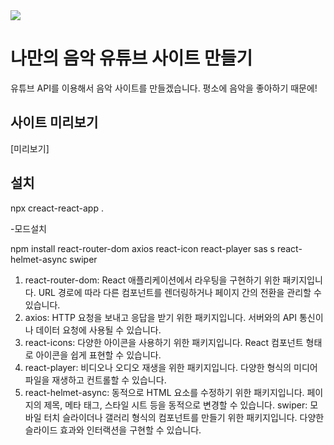 <img src="https://capsule-render.vercel.app/api?type=waving&color=timeGradient&height=250&section=header&text=유튜브사이트&fontSize=90&animation=fadeIn"/>

# 나만의 음악 유튜브 사이트 만들기
유튜브 API를 이용해서 음악 사이트를 만들겠습니다.
평소에 음악을 좋아하기 때문에!


## 사이트 미리보기
[미리보기] 

## 설치
npx creact-react-app .

-모드설치

npm install react-router-dom axios react-icon react-player sas
s react-helmet-async swiper

1. react-router-dom: React 애플리케이션에서 라우팅을 구현하기 위한 패키지입니다. URL 경로에 따라 다른 컴포넌트를 렌더링하거나 페이지 간의 전환을 관리할 수 있습니다.
2. axios: HTTP 요청을 보내고 응답을 받기 위한 패키지입니다. 서버와의 API 통신이나 데이터 요청에 사용될 수 있습니다.
3. react-icons: 다양한 아이콘을 사용하기 위한 패키지입니다. React 컴포넌트 형태로 아이콘을 쉽게 표현할 수 있습니다.
4. react-player: 비디오나 오디오 재생을 위한 패키지입니다. 다양한 형식의 미디어 파일을 재생하고 컨트롤할 수 있습니다.
5. react-helmet-async: 동적으로 HTML <head> 요소를 수정하기 위한 패키지입니다. 페이지의 제목, 메타 태그, 스타일 시트 등을 동적으로 변경할 수 있습니다.
swiper: 모바일 터치 슬라이더나 갤러리 형식의 컴포넌트를 만들기 위한 패키지입니다. 다양한 슬라이드 효과와 인터랙션을 구현할 수 있습니다.
